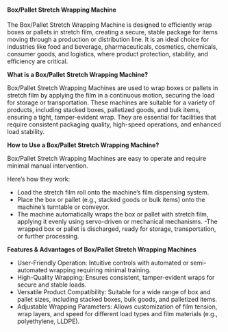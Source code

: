 #### **Box/Pallet Stretch Wrapping Machine**

The Box/Pallet Stretch Wrapping Machine is designed to efficiently wrap boxes or pallets in stretch film, creating a secure, stable package for items moving through a production or distribution line. It is an ideal choice for industries like food and beverage, pharmaceuticals, cosmetics, chemicals, consumer goods, and logistics, where product protection, stability, and efficiency are critical.

**What is a Box/Pallet Stretch Wrapping Machine?**

Box/Pallet Stretch Wrapping Machines are used to wrap boxes or pallets in stretch film by applying the film in a continuous motion, securing the load for storage or transportation. These machines are suitable for a variety of products, including stacked boxes, palletized goods, and bulk items, ensuring a tight, tamper-evident wrap. They are essential for facilities that require consistent packaging quality, high-speed operations, and enhanced load stability.

**How to Use a Box/Pallet Stretch Wrapping Machine?**

Box/Pallet Stretch Wrapping Machines are easy to operate and require minimal manual intervention. 

Here’s how they work:

- Load the stretch film roll onto the machine’s film dispensing system.
- Place the box or pallet (e.g., stacked goods or bulk items) onto the machine’s turntable or conveyor.
- The machine automatically wraps the box or pallet with stretch film, applying it evenly using servo-driven or mechanical mechanisms.
-The wrapped box or pallet is discharged, ready for storage, transportation, or further processing.

**Features & Advantages of Box/Pallet Stretch Wrapping Machines**

- User-Friendly Operation: Intuitive controls with automated or semi-automated wrapping requiring minimal training.
- High-Quality Wrapping: Ensures consistent, tamper-evident wraps for secure and stable loads.
- Versatile Product Compatibility: Suitable for a wide range of box and pallet sizes, including stacked boxes, bulk goods, and palletized items.
- Adjustable Wrapping Parameters: Allows customization of film tension, wrap layers, and speed for different load types and film materials (e.g., polyethylene, LLDPE).



